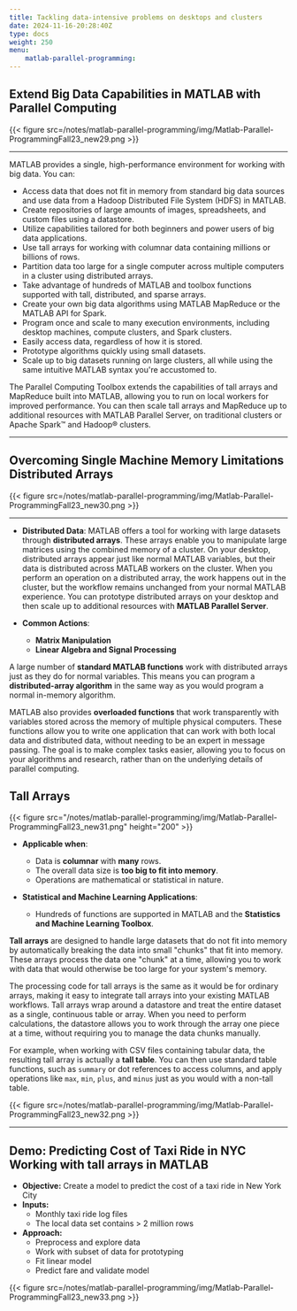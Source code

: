```yaml
---
title: Tackling data-intensive problems on desktops and clusters
date: 2024-11-16-20:28:40Z
type: docs 
weight: 250
menu: 
    matlab-parallel-programming:
---
```



## Extend Big Data Capabilities in MATLAB with Parallel Computing

{{< figure src=/notes/matlab-parallel-programming/img/Matlab-Parallel-ProgrammingFall23_new29.png >}}

---

MATLAB provides a single, high-performance environment for working with big data. You can:

- Access data that does not fit in memory from standard big data sources and use data from a Hadoop Distributed File System (HDFS) in MATLAB.
- Create repositories of large amounts of images, spreadsheets, and custom files using a datastore.
- Utilize capabilities tailored for both beginners and power users of big data applications.
- Use tall arrays for working with columnar data containing millions or billions of rows.
- Partition data too large for a single computer across multiple computers in a cluster using distributed arrays.
- Take advantage of hundreds of MATLAB and toolbox functions supported with tall, distributed, and sparse arrays.
- Create your own big data algorithms using MATLAB MapReduce or the MATLAB API for Spark.
- Program once and scale to many execution environments, including desktop machines, compute clusters, and Spark clusters.
- Easily access data, regardless of how it is stored.
- Prototype algorithms quickly using small datasets.
- Scale up to big datasets running on large clusters, all while using the same intuitive MATLAB syntax you're accustomed to.

The Parallel Computing Toolbox extends the capabilities of tall arrays and MapReduce built into MATLAB, allowing you to run on local workers for improved performance. You can then scale tall arrays and MapReduce up to additional resources with MATLAB Parallel Server, on traditional clusters or Apache Spark™ and Hadoop® clusters.

---

## Overcoming Single Machine Memory Limitations Distributed Arrays

{{< figure src=/notes/matlab-parallel-programming/img/Matlab-Parallel-ProgrammingFall23_new30.png >}}

---

- **Distributed Data**: MATLAB offers a tool for working with large datasets through **distributed arrays**. These arrays enable you to manipulate large matrices using the combined memory of a cluster. On your desktop, distributed arrays appear just like normal MATLAB variables, but their data is distributed across MATLAB workers on the cluster. When you perform an operation on a distributed array, the work happens out in the cluster, but the workflow remains unchanged from your normal MATLAB experience. You can prototype distributed arrays on your desktop and then scale up to additional resources with **MATLAB Parallel Server**.

- **Common Actions**:
  - **Matrix Manipulation**
  - **Linear Algebra and Signal Processing**

A large number of **standard MATLAB functions** work with distributed arrays just as they do for normal variables. This means you can program a **distributed-array algorithm** in the same way as you would program a normal in-memory algorithm. 

MATLAB also provides **overloaded functions** that work transparently with variables stored across the memory of multiple physical computers. These functions allow you to write one application that can work with both local data and distributed data, without needing to be an expert in message passing. The goal is to make complex tasks easier, allowing you to focus on your algorithms and research, rather than on the underlying details of parallel computing.

## Tall Arrays

{{< figure src="/notes/matlab-parallel-programming/img/Matlab-Parallel-ProgrammingFall23_new31.png" height="200" >}}

- **Applicable when**:
  - Data is **columnar** with **many** rows.
  - The overall data size is **too big to fit into memory**.
  - Operations are mathematical or statistical in nature.

- **Statistical and Machine Learning Applications**:
  - Hundreds of functions are supported in MATLAB and the **Statistics and Machine Learning Toolbox**.

**Tall arrays** are designed to handle large datasets that do not fit into memory by automatically breaking the data into small "chunks" that fit into memory. These arrays process the data one "chunk" at a time, allowing you to work with data that would otherwise be too large for your system's memory.

The processing code for tall arrays is the same as it would be for ordinary arrays, making it easy to integrate tall arrays into your existing MATLAB workflows. Tall arrays wrap around a datastore and treat the entire dataset as a single, continuous table or array. When you need to perform calculations, the datastore allows you to work through the array one piece at a time, without requiring you to manage the data chunks manually.

For example, when working with CSV files containing tabular data, the resulting tall array is actually a **tall table**. You can then use standard table functions, such as `summary` or dot references to access columns, and apply operations like `max`, `min`, `plus`, and `minus` just as you would with a non-tall table.

{{< figure src=/notes/matlab-parallel-programming/img/Matlab-Parallel-ProgrammingFall23_new32.png >}}

---

## Demo: Predicting Cost of Taxi Ride in NYC Working with tall arrays in MATLAB

* **Objective:** Create a model to predict the cost of a taxi ride in New York City
* **Inputs:**
  * Monthly taxi ride log files
  * The local data set contains > 2 million rows
* **Approach:**
  * Preprocess and explore data
  * Work with subset of data for prototyping
  * Fit linear model
  * Predict fare and validate model

{{< figure src=/notes/matlab-parallel-programming/img/Matlab-Parallel-ProgrammingFall23_new33.png >}}

